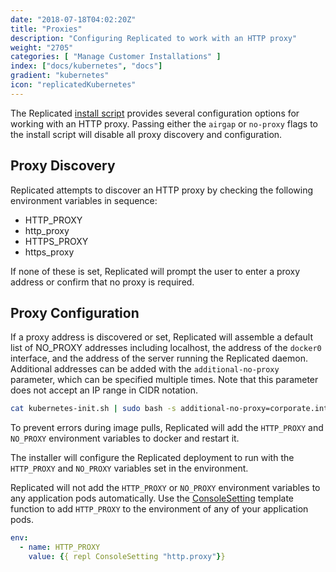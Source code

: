 ```yaml
---
date: "2018-07-18T04:02:20Z"
title: "Proxies"
description: "Configuring Replicated to work with an HTTP proxy"
weight: "2705"
categories: [ "Manage Customer Installations" ]
index: ["docs/kubernetes", "docs"]
gradient: "kubernetes"
icon: "replicatedKubernetes"
---
```


The Replicated [install script](/docs/kubernetes/customer-installations/installing/) provides several configuration options for working with an HTTP proxy. 
Passing either the `airgap` or `no-proxy` flags to the install script will disable all proxy discovery and configuration.

## Proxy Discovery

Replicated attempts to discover an HTTP proxy by checking the following environment variables in sequence:

* HTTP_PROXY
* http_proxy
* HTTPS_PROXY
* https_proxy
 
If none of these is set, Replicated will prompt the user to enter a proxy address or confirm that no proxy is required.

## Proxy Configuration

If a proxy address is discovered or set, Replicated will assemble a default list of NO_PROXY addresses including localhost, the address of the `docker0` interface, and the address of the server running the Replicated daemon. Additional addresses can be added with the `additional-no-proxy` parameter, which can be specified multiple times.
Note that this parameter does not accept an IP range in CIDR notation.

```bash
cat kubernetes-init.sh | sudo bash -s additional-no-proxy=corporate.internal additional-no-proxy=10.128.0.9
```

To prevent errors during image pulls, Replicated will add the `HTTP_PROXY` and `NO_PROXY` environment variables to docker and restart it.

The installer will configure the Replicated deployment to run with the `HTTP_PROXY` and `NO_PROXY` variables set in the environment.

Replicated will not add the `HTTP_PROXY` or `NO_PROXY` environment variables to any application pods automatically.
Use the [ConsoleSetting](/docs/kubernetes/packaging-an-application/template-functions/#consolesetting) template function to add `HTTP_PROXY` to the environment of any of your application pods.
```yaml
env:
  - name: HTTP_PROXY
    value: {{ repl ConsoleSetting "http.proxy"}}
```

